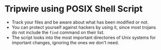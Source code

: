 # Tripwire using POSIX Shell Script

* Track your files and be aware about what has been modified or not.
* You can protect yourself against hackers by using it, since most trojans do not include the `find` command on their list.
* The script looks into the most important directories of Unix systems for important changes, ignoring the ones we don't need.

